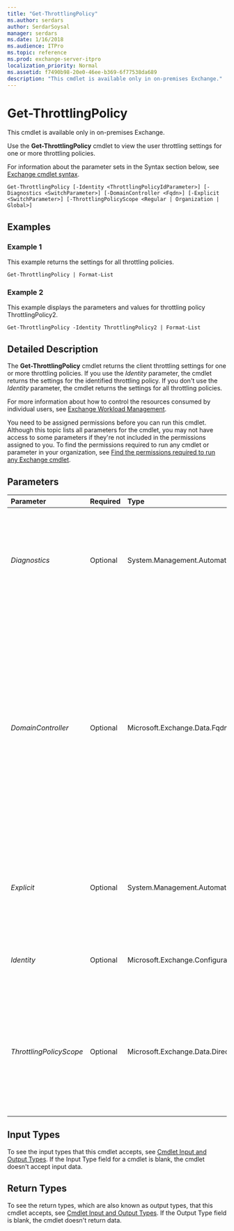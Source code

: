 ```yaml
---
title: "Get-ThrottlingPolicy"
ms.author: serdars
author: SerdarSoysal
manager: serdars
ms.date: 1/16/2018
ms.audience: ITPro
ms.topic: reference
ms.prod: exchange-server-itpro
localization_priority: Normal
ms.assetid: f7490b98-20e0-46ee-b369-6f77538da689
description: "This cmdlet is available only in on-premises Exchange."
---
```


# Get-ThrottlingPolicy

This cmdlet is available only in on-premises Exchange. 
  
Use the **Get-ThrottlingPolicy** cmdlet to view the user throttling settings for one or more throttling policies.
  
For information about the parameter sets in the Syntax section below, see [Exchange cmdlet syntax](https://technet.microsoft.com/library/bb123552.aspx). 
  
```
Get-ThrottlingPolicy [-Identity <ThrottlingPolicyIdParameter>] [-Diagnostics <SwitchParameter>] [-DomainController <Fqdn>] [-Explicit <SwitchParameter>] [-ThrottlingPolicyScope <Regular | Organization | Global>]

```

## Examples
<a name="Examples"> </a>

### Example 1

This example returns the settings for all throttling policies.
  
```
Get-ThrottlingPolicy | Format-List
```

### Example 2

This example displays the parameters and values for throttling policy ThrottlingPolicy2.
  
```
Get-ThrottlingPolicy -Identity ThrottlingPolicy2 | Format-List
```

## Detailed Description
<a name="DetailedDescription"> </a>

The **Get-ThrottlingPolicy** cmdlet returns the client throttling settings for one or more throttling policies. If you use the _Identity_ parameter, the cmdlet returns the settings for the identified throttling policy. If you don't use the _Identity_ parameter, the cmdlet returns the settings for all throttling policies.
  
For more information about how to control the resources consumed by individual users, see [Exchange Workload Management](https://technet.microsoft.com/library/276740c4-bdb7-49f1-9470-ae6f2bfd65aa.aspx).
  
You need to be assigned permissions before you can run this cmdlet. Although this topic lists all parameters for the cmdlet, you may not have access to some parameters if they're not included in the permissions assigned to you. To find the permissions required to run any cmdlet or parameter in your organization, see [Find the permissions required to run any Exchange cmdlet](https://technet.microsoft.com/library/mt432940.aspx).
  
## Parameters
<a name="DetailedDescription"> </a>

|**Parameter**|**Required**|**Type**|**Description**|
|:-----|:-----|:-----|:-----|
| _Diagnostics_ <br/> |Optional  <br/> |System.Management.Automation.SwitchParameter  <br/> |The _Diagnostics_ switch specifies whether you want the output to include the diagnostics string. To return diagnostics information, use the syntax `Get-ThrottlingPolicy -Diagnostics`. You don't specify a value for this switch.  <br/> |
| _DomainController_ <br/> |Optional  <br/> |Microsoft.Exchange.Data.Fqdn  <br/> |The _DomainController_ parameter specifies the domain controller that's used by this cmdlet to read data from or write data to Active Directory. You identify the domain controller by its fully qualified domain name (FQDN). For example, `dc01.contoso.com`.  <br/> The _DomainController_ parameter isn't supported on Edge Transport servers. An Edge Transport server uses the local instance of Active Directory Lightweight Directory Services (AD LDS) to read and write data. <br/> |
| _Explicit_ <br/> |Optional  <br/> |System.Management.Automation.SwitchParameter  <br/> |The _Explicit_ switch specifies whether you only want to return the policy settings that have been directly assigned using this policy. By default, this parameter is set to `$false`.  <br/> |
| _Identity_ <br/> |Optional  <br/> |Microsoft.Exchange.Configuration.Tasks.ThrottlingPolicyIdParameter  <br/> |The _Identity_ parameter identifies the name of the throttling policy that you want to return settings for. <br/> |
| _ThrottlingPolicyScope_ <br/> |Optional  <br/> |Microsoft.Exchange.Data.Directory.SystemConfiguration.ThrottlingPolicyScopeType  <br/> | The _ThrottlingPolicyScope_ parameter specifies the scope of the throttling policy. You can use the following values: <br/>  `Global` <br/>  `Organization` <br/>  `Regular` <br/>  For information about each of these policy scopes, see[Exchange Workload Management](https://technet.microsoft.com/library/276740c4-bdb7-49f1-9470-ae6f2bfd65aa.aspx).  <br/> |
   
## Input Types
<a name="InputTypes"> </a>

To see the input types that this cmdlet accepts, see [Cmdlet Input and Output Types](http://go.microsoft.com/fwlink/p/?linkId=616387). If the Input Type field for a cmdlet is blank, the cmdlet doesn't accept input data. 
  
## Return Types
<a name="ReturnTypes"> </a>

To see the return types, which are also known as output types, that this cmdlet accepts, see [Cmdlet Input and Output Types](http://go.microsoft.com/fwlink/p/?linkId=616387). If the Output Type field is blank, the cmdlet doesn't return data. 
  

